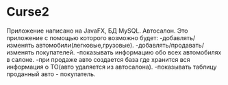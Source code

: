 # Curse2
Приложение написано на JavaFX, БД MySQL.
Автосалон.
Это приложение с помощью которого возможно будет:
-добавлять/изменять автомобили(легковые,грузовые).
-добавлять/продавать/изменять покупателей.
-показывать информацию обо всех автомобилях в салоне.
-при продаже авто создается база где хранится вся информация о ТО(авто удаляется из автосалона).
-показывать таблицу проданный авто - покупатель.
